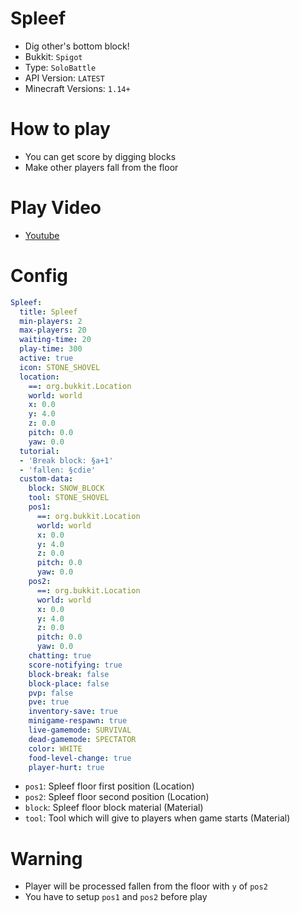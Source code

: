 # Spleef
- Dig other's bottom block!
- Bukkit: `Spigot` 
- Type: `SoloBattle`
- API Version: `LATEST`
- Minecraft Versions: `1.14+`

# How to play
- You can get score by digging blocks
- Make other players fall from the floor

# Play Video
- [Youtube](https://www.youtube.com/watch?v=Hs8T4LUuCSw)

# Config
```yaml
Spleef:
  title: Spleef
  min-players: 2
  max-players: 20
  waiting-time: 20
  play-time: 300
  active: true
  icon: STONE_SHOVEL
  location:
    ==: org.bukkit.Location
    world: world
    x: 0.0
    y: 4.0
    z: 0.0
    pitch: 0.0
    yaw: 0.0
  tutorial:
  - 'Break block: §a+1'
  - 'fallen: §cdie'
  custom-data:
    block: SNOW_BLOCK
    tool: STONE_SHOVEL
    pos1:
      ==: org.bukkit.Location
      world: world
      x: 0.0
      y: 4.0
      z: 0.0
      pitch: 0.0
      yaw: 0.0
    pos2:
      ==: org.bukkit.Location
      world: world
      x: 0.0
      y: 4.0
      z: 0.0
      pitch: 0.0
      yaw: 0.0
    chatting: true
    score-notifying: true
    block-break: false
    block-place: false
    pvp: false
    pve: true
    inventory-save: true
    minigame-respawn: true
    live-gamemode: SURVIVAL
    dead-gamemode: SPECTATOR
    color: WHITE
    food-level-change: true
    player-hurt: true
```
- `pos1`: Spleef floor first position (Location) 
- `pos2`: Spleef floor second position (Location)
- `block`: Spleef floor block material (Material)
- `tool`: Tool which will give to players when game starts (Material)

# Warning
- Player will be processed fallen from the floor with `y` of `pos2`
- You have to setup `pos1` and `pos2` before play